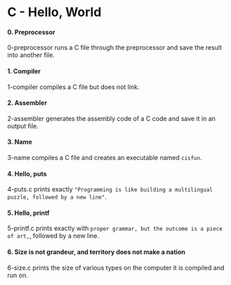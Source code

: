 # C - Hello, World

#### 0. Preprocessor
0-preprocessor runs a C file through the preprocessor and save the result into another file.

#### 1. Compiler
1-compiler compiles a C file but does not link.

#### 2. Assembler
2-assembler generates the assembly code of a C code and save it in an output file.

#### 3. Name
3-name compiles a C file and creates an executable named `cisfun`.

#### 4. Hello, puts
4-puts.c prints exactly `"Programming is like building a multilingual puzzle, followed by a new line"`.

#### 5. Hello, printf
5-printf.c prints exactly with `proper grammar, but the outcome is a piece of art,`, followed by a new line.

#### 6. Size is not grandeur, and territory does not make a nation
6-size.c prints the size of various types on the computer it is compiled and run on.
